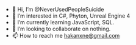 - 👋 Hi, I’m @NeverUsedPeopleSuicide
- 👀 I’m interested in C#, Phyton, Unreal Engine 4
- 🌱 I’m currently learning JavaScript, SQL.
- 💞️ I’m looking to collaborate on nothing.
- 📫 How to reach me hakanxne@gmail.com

<!---
NeverUsedPeopleSuicide/NeverUsedPeopleSuicide is a ✨ special ✨ repository because its `README.md` (this file) appears on your GitHub profile.
You can click the Preview link to take a look at your changes.
--->

